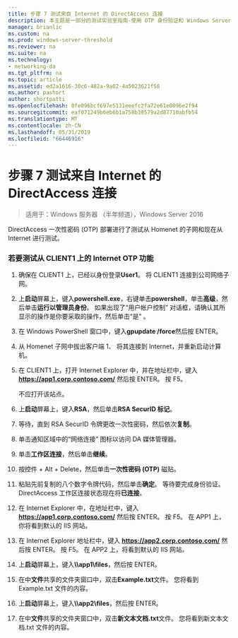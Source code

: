 ```yaml
---
title: 步骤 7 测试来自 Internet 的 DirectAccess 连接
description: 本主题是一部分的测试实验室指南-使用 OTP 身份验证和 Windows Server 2016 的 RSA SecurID 演示 DirectAccess
manager: brianlic
ms.custom: na
ms.prod: windows-server-threshold
ms.reviewer: na
ms.suite: na
ms.technology:
- networking-da
ms.tgt_pltfrm: na
ms.topic: article
ms.assetid: ed2a1616-30c6-482a-9a02-4a5023621f58
ms.author: pashort
author: shortpatti
ms.openlocfilehash: 0fe096bcf697e5131eeefc2fa72e61e0096e2f94
ms.sourcegitcommit: eaf071249b6eb6b1a758b38579a2d87710abfb54
ms.translationtype: MT
ms.contentlocale: zh-CN
ms.lasthandoff: 05/31/2019
ms.locfileid: "66446916"
---
```

# <a name="step-7-test-directaccess-connectivity-from-the-internet"></a>步骤 7 测试来自 Internet 的 DirectAccess 连接

>适用于：Windows 服务器 （半年频道），Windows Server 2016

DirectAccess 一次性密码 (OTP) 部署进行了测试从 Homenet 的子网和现在从 Internet 进行测试。  
  
### <a name="to-test-otp-functionality-from-the-internet-on-client1"></a>若要测试从 CLIENT1 上的 Internet OTP 功能  
  
1. 确保在 CLIENT1 上，已经以身份登录**User1**。 将 CLIENT1 连接到公司网络子网。  
  
2. 上**启动**屏幕上，键入**powershell.exe**，右键单击**powershell**，单击**高级**，然后单击**运行以管理员身份**。 如果出现了“用户帐户控制”  对话框，请确认其所显示的操作是你要采取的操作，然后单击“是”  。  
  
3. 在 Windows PowerShell 窗口中，键入**gpupdate /force**然后按 ENTER。  
  
4. 从 Homenet 子网中拔出客户端 1、 将其连接到 Internet，并重新启动计算机。  
  
5. 在 CLIENT1 上，打开 Internet Explorer 中，并在地址栏中，键入 **https://app1.corp.contoso.com/** 然后按 ENTER。 按 F5。  
  
   不应打开该站点。  
  
6. 上**启动**屏幕上，键入**RSA**，然后单击**RSA SecurID 标记**。  
  
7. 等待，直到 RSA SecurID 令牌更改一次性密码，然后依次**复制**。  
  
8. 单击通知区域中的“网络连接”  图标以访问 DA 媒体管理器。  
  
9. 单击**工作区连接**，然后单击**继续**。  
  
10. 按控件 + Alt + Delete，然后单击**一次性密码 (OTP)** 磁贴。  
  
11. 粘贴先前复制的八个数字令牌代码，然后单击**确定**。 等待要完成身份验证。 DirectAccess 工作区连接状态现在将**已连接**。  
  
12. 在 Internet Explorer 中，在地址栏中，键入 **https://app1.corp.contoso.com/** 然后按 ENTER。 按 F5。 在 APP1 上，你将看到默认的 IIS 网站。  
  
13. 在 Internet Explorer 地址栏中，键入 **https://app2.corp.contoso.com/** 然后按 ENTER。 按 F5。 在 APP2 上，将看到默认的 IIS 网站。  
  
14. 上**启动**屏幕上，键入<strong>\\\app1\files</strong>，然后按 ENTER。  
  
15. 在中**文件**共享的文件夹窗口中，双击**Example.txt**文件。 您将看到 Example.txt 文件的内容。  
  
16. 上**启动**屏幕上，键入<strong>\\\app2\files</strong>，然后按 ENTER。  
  
17. 在中**文件**共享的文件夹窗口中，双击**新文本文档.txt**文件。 您将看到新文本文档.txt 文件的内容。  
  


